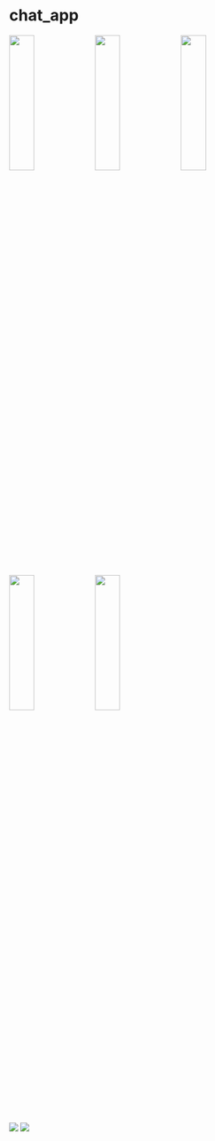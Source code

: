 # chat_app

<p>
  <img src = "https://github.com/user-attachments/assets/467e5b31-361c-4441-bddf-af52f5e14609" height = 25% width = 30%>
  <img src = "https://github.com/user-attachments/assets/199bead6-ef29-4782-945f-d2dc6dce97fe" height = 25% width = 30%>
  <img src = "https://github.com/user-attachments/assets/29e3460b-eee3-40c3-8fa5-ade8cce52840" height = 25% width = 30%>
  <img src = "https://github.com/user-attachments/assets/654fa645-15f9-469e-85d1-62952d62f012" height = 25% width = 30%>
  <img src = "https://github.com/user-attachments/assets/3deca943-9ba5-4db4-b455-455113fff7e1" height = 25% width = 30%>
</p>

 <img src = "https://github.com/user-attachments/assets/4635db2d-fe68-456c-9518-5720685299ca" >
  <img src = "https://github.com/user-attachments/assets/994d7ce4-2f35-428f-b5f4-f1401e4f74aa" >

